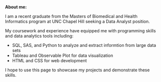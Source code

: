 **About me:**

I am a recent graduate from the Masters of Biomedical and Health Informatics program at UNC Chapel Hill seeking a Data Analyst position.

My coursework and experience have equipped me with programming skills and data analytics tools including:
  * SQL, SAS, and Python to analyze and extract informtion from large data sets
  * Tableau and Observable Plot for data visualization
  * HTML and CSS for web development

I hope to use this page to showcase my projects and demonstrate these skills.
